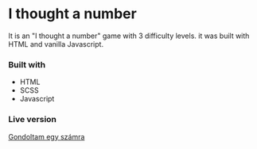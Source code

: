 
# I thought a number

It is an  "I thought a number" game with 3 difficulty levels. it was built with HTML and vanilla Javascript.

### Built with
 - HTML
 - SCSS
 - Javascript

### Live version
[Gondoltam egy számra](https://sipizork.github.io/gondoltam/)

